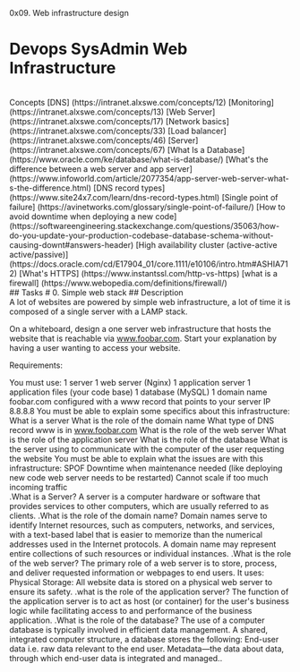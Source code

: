 0x09. Web infrastructure design
# Devops SysAdmin Web Infrastructure
<br>
Concepts 
[DNS] (https://intranet.alxswe.com/concepts/12)
[Monitoring] (https://intranet.alxswe.com/concepts/13)
[Web Server] (https://intranet.alxswe.com/concepts/17)
[Network basics] (https://intranet.alxswe.com/concepts/33)
[Load balancer] (https://intranet.alxswe.com/concepts/46)
[Server] (https://intranet.alxswe.com/concepts/67)
[What Is a Database] (https://www.oracle.com/ke/database/what-is-database/)
[What's the difference between a web server and app server] (https://www.infoworld.com/article/2077354/app-server-web-server-what-s-the-difference.html)
[DNS record types] (https://www.site24x7.com/learn/dns-record-types.html)
[Single point of failure] (https://avinetworks.com/glossary/single-point-of-failure/)
[How to avoid downtime when deploying a new code] (https://softwareengineering.stackexchange.com/questions/35063/how-do-you-update-your-production-codebase-database-schema-without-causing-downt#answers-header)
[High availability cluster (active-active active/passive)] (https://docs.oracle.com/cd/E17904_01/core.1111/e10106/intro.htm#ASHIA712)
[What's HTTPS] (https://www.instantssl.com/http-vs-https)
[what is a firewall] (https://www.webopedia.com/definitions/firewall/)
<br>
## Tasks
# 0. Simple web stack
## Description
<br>
 A lot of websites are powered by simple web infrastructure, a lot of time it is composed of a single server with a LAMP stack.

On a whiteboard, design a one server web infrastructure that hosts the website that is reachable via www.foobar.com. Start your explanation by having a user wanting to access your website.

Requirements:

You must use:
1 server
1 web server (Nginx)
1 application server
1 application files (your code base)
1 database (MySQL)
1 domain name foobar.com configured with a www record that points to your server IP 8.8.8.8
You must be able to explain some specifics about this infrastructure:
What is a server
What is the role of the domain name
What type of DNS record www is in www.foobar.com
What is the role of the web server
What is the role of the application server
What is the role of the database
What is the server using to communicate with the computer of the user requesting the website
You must be able to explain what the issues are with this infrastructure:
SPOF
Downtime when maintenance needed (like deploying new code web server needs to be restarted)
Cannot scale if too much incoming traffic
<br>
.What is a Server?
A server is a computer hardware or software that provides services to other computers, which are usually referred to as clients.
.What is the role of the domain name?
Domain names serve to identify Internet resources, such as computers, networks, and services, with a text-based label that is easier to memorize than the numerical addresses used in the Internet protocols. A domain name may represent entire collections of such resources or individual instances.
.What is the role of the web server?
The primary role of a web server is to store, process, and deliver requested information or webpages to end users. It uses: Physical Storage: All website data is stored on a physical web server to ensure its safety.
.what is the role of the application server?
The function of the application server is to act as host (or container) for the user's business logic while facilitating access to and performance of the business application.
.What is the role of the database?
The use of a computer database is typically involved in efficient data management. A shared, integrated computer structure, a database stores the following: End-user data i.e. raw data relevant to the end user. Metadata—the data about data, through which end-user data is integrated and managed..


